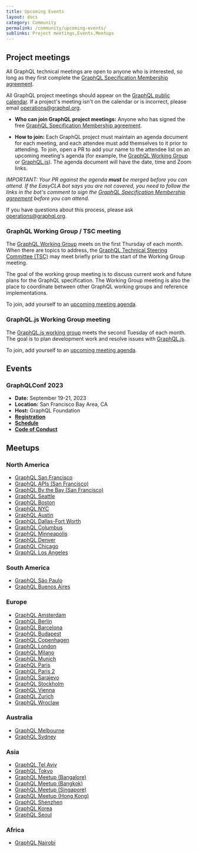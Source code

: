 ```yaml
---
title: Upcoming Events
layout: docs
category: Community
permalink: /community/upcoming-events/
sublinks: Project meetings,Events,Meetups
---
```


## Project meetings

All GraphQL technical meetings are open to anyone who is interested, so long as they first complete the [GraphQL Specification Membership agreement](https://github.com/graphql/graphql-wg/tree/HEAD/membership).

All GraphQL project meetings should appear on the [GraphQL public calendar](https://calendar.graphql.org). If a project's meeting isn't on the calendar or is incorrect, please email [operations@graphql.org](mailto:operations@graphql.org).

- **Who can join GraphQL project meetings:** Anyone who has signed the free [GraphQL Specification Membership agreement](https://github.com/graphql/graphql-wg/tree/HEAD/membership).

- **How to join:** Each GraphQL project must maintain an agenda document for each meeting, and each attendee must add themselves to it prior to attending. To join, open a PR to add your name to the attendee list on an upcoming meeting's agenda (for example, the [GraphQL Working Group](https://github.com/graphql/graphql-wg/tree/HEAD/agendas) or [GraphQL.js](https://github.com/graphql/graphql-js-wg/tree/main/agendas)). The agenda document will have the date, time and Zoom links.

_IMPORTANT: Your PR against the agenda_ **_must_** _be merged before you can attend. If the EasyCLA bot says you are not covered, you need to follow the links in the bot's comment to sign the [GraphQL Specification Membership agreement](https://github.com/graphql/graphql-wg/tree/HEAD/membership) before you can attend._

If you have questions about this process, please ask [operations@graphql.org](mailto:operations@graphql.org).

### GraphQL Working Group / TSC meeting

The [GraphQL Working Group](https://github.com/graphql/graphql-wg) meets on the first Thursday of each month. When there are topics to address, the [GraphQL Technical Steering Committee (TSC)](https://github.com/graphql/graphql-wg/blob/HEAD/GraphQL-TSC.md) may meet briefly prior to the start of the Working Group meeting.

The goal of the working group meeting is to discuss current work and future plans for the GraphQL specification. The Working Group meeting is also the place to coordinate between other GraphQL working groups and reference implementations.

To join, add yourself to an [upcoming meeting agenda](https://github.com/graphql/graphql-wg/tree/HEAD/agendas).

### GraphQL.js Working Group meeting

The [GraphQL.js working group](https://github.com/graphql/graphql-js-wg) meets the second Tuesday of each month. The goal is to plan development work and resolve issues with [GraphQL.js](https://github.com/graphql/graphql-js).

To join, add yourself to an [upcoming meeting agenda](https://github.com/graphql/graphql-js-wg/tree/HEAD/agendas).

## Events

<!-- _None currently scheduled_ -->

<!-- Event template, copy and paste what you need. Please note that the only three required fields are the name of the event, who is organizing and hosting it, and the link to the code of conduct. Events without this information can't be posted.

### [Name of the event - REQUIRED]

* **Date(s):** [date]
* **Location:** [city, state, country|Virtual|Hybrid]
* **Registration:** [link to reg site, with cost]
* **CFP:** [link to CFP site]
* **Schedule:** [link to schedule site]
* **Host:** [name of organization or company hosting the event - REQUIRED]
* **Code of Conduct:** [link to code of conduct - REQUIRED]

-->

### GraphQLConf 2023

- **Date:** September 19-21, 2023
- **Location:** San Francisco Bay Area, CA
- **Host:** GraphQL Foundation
- [**Registration**](https://graphql.org/conf/#attend)
- [**Schedule**](https://graphql.org/conf/schedule/)
- [**Code of Conduct**](https://graphql.org/conf/faq/#codeofconduct)

## Meetups

### North America

- [GraphQL San Francisco](https://www.meetup.com/sf-graphql/)
- [GraphQL APIs (San Francisco)](http://www.meetup.com/graphql/)
- [GraphQL By the Bay (San Francisco)](https://www.meetup.com/graphql-by-the-bay/)
- [GraphQL Seattle](https://www.meetup.com/seattlegraphql/)
- [GraphQL Boston](https://www.meetup.com/graphql-boston/)
- [GraphQL NYC](https://www.meetup.com/GraphQL-NYC/)
- [GraphQL Austin](https://www.meetup.com/ATX-GraphQL/)
- [GraphQL Dallas-Fort Worth](https://www.meetup.com/DFW-GraphQL-Meetup/)
- [GraphQL Columbus](https://www.meetup.com/GraphQL-Columbus/)
- [GraphQL Minneapolis](https://www.meetup.com/GraphQL-MN/)
- [GraphQL Denver](https://www.meetup.com/graphql-denver)
- [GraphQL Chicago](https://www.meetup.com/graphql-chicago/)
- [GraphQL Los Angeles](https://www.meetup.com/meetup-group-graphql/)

### South America

- [GraphQL São Paulo](https://www.meetup.com/graphql-sp/)
- [GraphQL Buenos Aires](https://www.meetup.com/GraphQL-BA/)

### Europe

- [GraphQL Amsterdam](https://www.meetup.com/Amsterdam-GraphQL-Meetup/)
- [GraphQL Berlin](https://www.meetup.com/graphql-berlin/)
- [GraphQL Barcelona](https://www.meetup.com/GraphQL-Barcelona/)
- [GraphQL Budapest](https://www.meetup.com/Budapest-GraphQL/)
- [GraphQL Copenhagen](https://www.meetup.com/Copenhagen-GraphQL-Meetup-Group/)
- [GraphQL London](https://www.meetup.com/GraphQL-London)
- [GraphQL Milano](https://www.meetup.com/GraphQL-Milano/)
- [GraphQL Munich](https://www.meetup.com/GraphQL-Munich/)
- [GraphQL Paris](https://www.meetup.com/GraphQL-Paris/)
- [GraphQL Paris 2](https://www.meetup.com/fr-FR/parisgraphql/)
- [GraphQL Sarajevo](https://www.meetup.com/graphql-sarajevo/)
- [GraphQL Stockholm](https://www.meetup.com/GraphQL-Stockholm/)
- [GraphQL Vienna](https://www.meetup.com/GraphQL-Vienna/)
- [GraphQL Zurich](https://www.meetup.com/graphql-zurich/)
- [GraphQL Wroclaw](https://www.meetup.com/GraphQL-Wroclaw/)

### Australia

- [GraphQL Melbourne](http://graphql.melbourne/)
- [GraphQL Sydney](https://graphql.sydney/)

### Asia

- [GraphQL Tel Aviv](https://www.meetup.com/GraphQL-TLV/)
- [GraphQL Tokyo](https://www.meetup.com/GraphQL-Tokyo/)
- [GraphQL Meetup (Bangalore)](https://www.meetup.com/graphql-bangalore/)
- [GraphQL Meetup (Bangkok)](https://www.meetup.com/GraphQL-Bangkok/)
- [GraphQL Meetup (Singapore)](https://www.meetup.com/GraphQL-SG/)
- [GraphQL Meetup (Hong Kong)](https://www.meetup.com/GraphQLHongKong/)
- [GraphQL Shenzhen](https://www.meetup.com/graphqlshenzhen/)
- [GraphQL Korea](https://www.facebook.com/groups/graphql.kr)
- [GraphQL Seoul](https://www.meetup.com/graphql-seoul/)

### Africa

- [GraphQL Nairobi](https://www.meetup.com/Nairobi-GraphQL-Meetup/)
